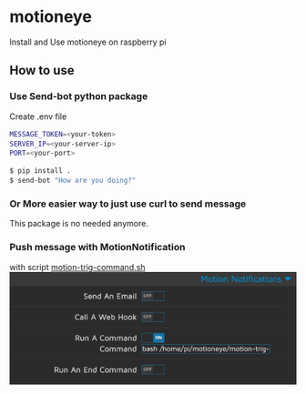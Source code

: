 # motioneye
Install and Use motioneye on raspberry pi

## How to use

### Use Send-bot python package

Create .env file
```sh
MESSAGE_TOKEN=<your-token>
SERVER_IP=<your-server-ip>
PORT=<your-port>
```

```sh
$ pip install .
$ send-bot "How are you doing?"
```

### Or More easier way to just use curl to send message
This package is no needed anymore.

### Push message with MotionNotification
with script [motion-trig-command.sh](./motion-trig-command.sh)
![](./Pictures/motionNotification01.png)